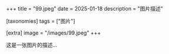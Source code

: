 +++
title = "99.jpeg"
date = 2025-01-18
description = "图片描述"

[taxonomies]
tags = ["图片"]

[extra]
image = "/images/99.jpeg"
+++

这是一张图片的描述...
